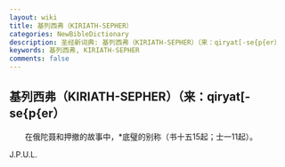 ```yaml
---
layout: wiki
title: 基列西弗（KIRIATH-SEPHER）
categories: NewBibleDictionary
description: 圣经新词典: 基列西弗（KIRIATH-SEPHER）（来：qiryat[-se{p{er）
keywords: 基列西弗, KIRIATH-SEPHER
comments: false
---
```


## 基列西弗（KIRIATH-SEPHER）（来：qiryat[-se{p{er）

　　在俄陀聂和押撤的故事中，*底璧的别称（书十五15起；士一11起）。

J.P.U.L.









